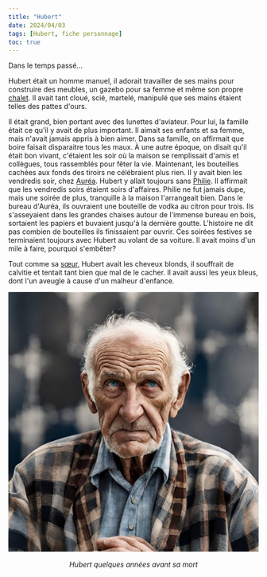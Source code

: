 ```yaml
---
title: "Hubert"
date: 2024/04/03
tags: [Hubert, fiche personnage]
toc: true
---
```


Dans le temps passé...

Hubert était un homme manuel, il adorait travailler de ses mains pour construire des meubles, un gazebo pour sa femme et même son propre [chalet](https://cgermain97.github.io/Feu-de-Foret/posts/chalet/). Il avait tant cloué, scié, martelé, manipulé que ses mains étaient telles des pattes d'ours.  

Il était grand, bien portant avec des lunettes d'aviateur. Pour lui, la famille était ce qu'il y avait de plus important. Il aimait ses enfants et sa femme, mais n'avait jamais appris à bien aimer. Dans sa famille, on affirmait que boire faisait disparaitre tous les maux. À une autre époque, on disait qu'il était bon vivant, c'étaient les soir où la maison se remplissait d'amis et collègues, tous rassemblés pour fêter la vie. Maintenant, les bouteilles cachées aux fonds des tiroirs ne célébraient plus rien. Il y avait bien les vendredis soir, chez [Auréa](https://cgermain97.github.io/Feu-de-Foret/aur%C3%A9a/). Hubert y allait toujours sans [Philie](https://cgermain97.github.io/Feu-de-Foret/philie/). Il affirmait que les vendredis soirs étaient soirs d'affaires. Philie ne fut jamais dupe, mais une soirée de plus, tranquille à la maison l'arrangeait bien. Dans le bureau d'Auréa, ils ouvraient une bouteille de vodka au citron pour trois. Ils s'asseyaient dans les grandes chaises autour de l'immense bureau en bois, sortaient les papiers et buvaient jusqu'à la dernière goutte. L'histoire ne dit pas combien de bouteilles ils finissaient par ouvrir. Ces soirées festives se terminaient toujours avec Hubert au volant de sa voiture. Il avait moins d'un mile à faire, pourquoi s'embêter?

Tout comme sa [sœur](https://cgermain97.github.io/Feu-de-Foret/aur%C3%A9a/), Hubert avait les cheveux blonds, il souffrait de calvitie et tentait tant bien que mal de le cacher. Il avait aussi les yeux bleus, dont l'un aveugle à cause d'un malheur d'enfance.

<DIV STYLE="text-align:center">

![Hubert](../images/hubert.png)

*Hubert quelques années avant sa mort*